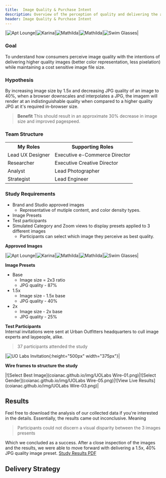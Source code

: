 ```yaml
---
title:  Image Quality & Purchase Intent
description: Overview of the perception of quality and delivering the appropriate quality image based on a customers liklihood to purchase
header: Image Quality & Purchase Intent
---
```


|![Apt Lounge](http://images.urbanoutfitters.com/is/image/UrbanOutfitters/aptlounge?$medium$)|![Karina](http://images.urbanoutfitters.com/is/image/UrbanOutfitters/karinax45?$medium$)|![Mathilda](http://images.urbanoutfitters.com/is/image/UrbanOutfitters/matildax45?$medium$)|![Mathilda](http://images.urbanoutfitters.com/is/image/UrbanOutfitters/MathildaYellow?$medium$)|![Swim Glasses](http://images.urbanoutfitters.com/is/image/UrbanOutfitters/swimglasses?$medium$)|

### Goal
To understand how consumers perceive image quality with the intentions of delivering higher quality images (better color representation, less pixelation) while maintaining a cost sensitive image file size.

### Hypothesis
By increasing image size by 1.5x and decreasing JPG quality of an image to 40%, when a browser downscales and interpolates a JPG, the imagem will render at an indistinguishable quality when compared to a higher quality JPG at it's required in-browser size. 

> **Benefit** This should result in an approximate 30% decrease in image size and improved pagespeed. 

### Team Structure
<table>
  <tr>
    <th>My Roles</th>
    <th>Supporting Roles</th>
  </tr>
  <tr>
    <td>Lead UX Designer  </td>
    <td> Executive e-Commerce Director</td>
  </tr>
  <tr>
    <td>Researcher</td>
    <td>Executive Creative Director</td>
  </tr>
  <tr>
    <td>Analyst</td>
    <td>Lead Photographer</td>
  </tr>
  <tr>
    <td>Strategist</td>
    <td>Lead Engineer</td>
  </tr>
</table>

### Study Requirements
* Brand and Studio approved images
  - Representative of mutiple content, and color density types.
* Image Presets
* Test participants
* Simulated Category and Zoom views to display presets applied to 3 different images  
  * Participants can select which image they perceive as best quality.

**Approved Images**

|![Apt Lounge](http://images.urbanoutfitters.com/is/image/UrbanOutfitters/aptlounge?$medium$)|![Karina](http://images.urbanoutfitters.com/is/image/UrbanOutfitters/karinax45?$medium$)|![Mathilda](http://images.urbanoutfitters.com/is/image/UrbanOutfitters/matildax45?$medium$)|![Mathilda](http://images.urbanoutfitters.com/is/image/UrbanOutfitters/MathildaYellow?$medium$)|![Swim Glasses](http://images.urbanoutfitters.com/is/image/UrbanOutfitters/swimglasses?$medium$)|

**Image Presets**
+ Base
  - Image size = 2x3 ratio
  - JPG quality - 87%
+ 1.5x
  - Image size - 1.5x base
  - JPG quality - 40%
+ 2x
  - Image size - 2x base
  - JPG quality - 25%
  
**Test Participants**  
Internal invitations were sent at Urban Outfitters headquarters to cull image experts and laypeople, alike.
> 37 participants attended the study

|![UO Labs Invitation](coianac.github.io/img/invitation.jpg){:height="500px" width="375px"}|

**Wire frames to structure the study**

|![Select Best Image](coianac.github.io/img/UOLabs Wire-01.png)|![Select Gender](coianac.github.io/img/UOLabs Wire-05.png)|![View Live Results](coianac.github.io/img/UOLabs Wire-03.png)|
      
## Results
Feel free to download the analysis of our collected data if you're interested in the details. Essentially, the results came out inconclusive. Meaning
> Participants could not discern a visual disparity between the 3 images presents

Which we concluded as a success. After a close inspection of the images and the results, we were able to move forward with delivering a 1.5x, 40% JPG quality image preset. 
<a href="coianac.github.io/img/Study Results_1.1.pdf">Study Results PDF</a></p>
      
## Delivery Strategy      

